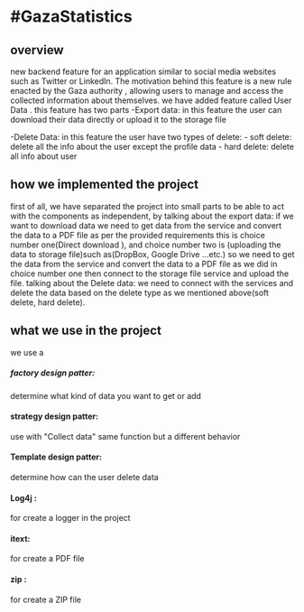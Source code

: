 #GazaStatistics 
======================
## overview
new backend feature for an application similar to social media websites
such as Twitter or LinkedIn. The motivation behind this feature is a new rule enacted by the Gaza authority ,
allowing users to manage and access the collected information about themselves.
we have added feature called User Data .
this feature has two parts
-Export data: in this feature the user can download their data directly or upload it to the storage file

-Delete Data: in this feature the user have two types of delete:
    - soft delete: delete all the info about the user except the profile data
    - hard delete: delete all info about user

## how we implemented the project
first of all, we have separated the project into small parts to be able to act with the components as independent,
by talking about the export data: if we want to download data we need to get data from the service and convert 
the data to a PDF file as per the provided requirements this is choice number one(Direct download ), 
and choice number two is (uploading the data to storage file)such as(DropBox, Google Drive ...etc.)
so we need to get the data from the service and convert the data to a PDF file as we did in choice 
number one then connect to the storage file service and upload the file.
talking about the Delete data: we need to connect with the services 
and delete the data based on the delete type as we mentioned above(soft delete, hard delete).

## what we use in the project
we use a 
##### factory design patter:
determine what kind of data you want to get or add
#### strategy design patter:
use with "Collect data"  same function but a different behavior
#### Template design patter:
determine how can the user delete data
#### Log4j :
for create a logger in the project
#### itext: 
for create a PDF file 
#### zip : 
for create a ZIP file






